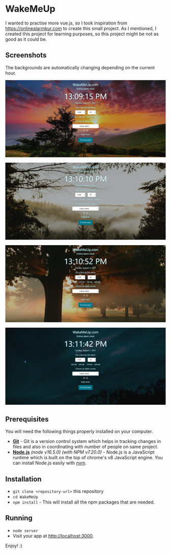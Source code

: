 # WakeMeUp

I wanted to practise more vue.js, so I took inspiration from https://onlinealarmkur.com to create this small project.
As I mentioned, I created this project for learning purposes, so this project might be not as good as it could be.

## Screenshots

The backgrounds are automatically changing depending on the current hour.

![Morning](./screenshots/1.png)

![Day](./screenshots/2.png)

![After noon](./screenshots/3.png)

![Night](./screenshots/4.png)

## Prerequisites

You will need the following things properly installed on your computer.

* **[Git](https://git-scm.com/)** - Git is a version control system which helps in tracking changes in files and also in coordinating with number of people on same project.
* **[Node.js](https://nodejs.org/)** *(node v16.5.0)* *(with NPM v7.20.0)* - Node.js is a JavaScript runtime which is built on the top of chrome's v8 JavaScript engine. You can install Node.js easily with [nvm](https://github.com/creationix/nvm).

## Installation

* `git clone <repository-url>` this repository
* `cd WakeMeUp`
* `npm install` - This will install all the npm packages that are needed.

## Running

* `node server`
* Visit your app at [http://localhost:3000](http://localhost:3000).


Enjoy! :)
